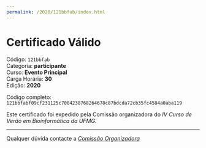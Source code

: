 ```yaml
---
permalink: /2020/121bbfab/index.html
---
```


# Certificado Válido

Código: `121bbfab`<br>
Categoria: **participante**<br>
Curso: **Evento Principal**<br>
Carga Horária: **30**<br>
Edição: **2020**<br>


Código completo: `121bbfabf09cf231125c7004238768264678c87bdcda72cb35fc4584a0aba119`


Este certificado foi expedido pela Comissão organizadora do *IV Curso de Verão em Bioinformática da UFMG*.

----

Qualquer dúvida contacte a [_Comissão Organizadora_](<mailto:cursobioinfoufmg@gmail.com$subject=[Certificados]>)

